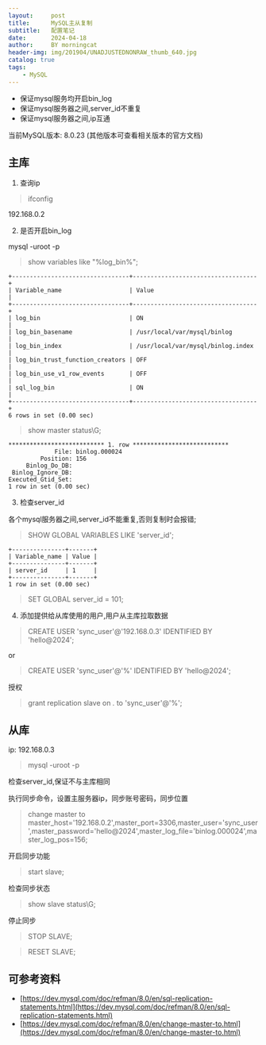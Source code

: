 ```yaml
---
layout:     post
title:      MySQL主从复制
subtitle:   配置笔记
date:       2024-04-18
author:     BY morningcat
header-img: img/201904/UNADJUSTEDNONRAW_thumb_640.jpg
catalog: true
tags:
    - MySQL
---
```


- 保证mysql服务均开启bin_log
- 保证mysql服务器之间,server_id不重复
- 保证mysql服务器之间,ip互通

当前MySQL版本: 8.0.23 (其他版本可查看相关版本的官方文档)

## 主库

1. 查询ip

> ifconfig

192.168.0.2

2. 是否开启bin_log

mysql -uroot -p

> show variables like "%log_bin%";

```
+---------------------------------+-----------------------------------+
| Variable_name                   | Value                             |
+---------------------------------+-----------------------------------+
| log_bin                         | ON                                |
| log_bin_basename                | /usr/local/var/mysql/binlog       |
| log_bin_index                   | /usr/local/var/mysql/binlog.index |
| log_bin_trust_function_creators | OFF                               |
| log_bin_use_v1_row_events       | OFF                               |
| sql_log_bin                     | ON                                |
+---------------------------------+-----------------------------------+
6 rows in set (0.00 sec)
```

> show master status\G;
```
*************************** 1. row ***************************
             File: binlog.000024
         Position: 156
     Binlog_Do_DB: 
 Binlog_Ignore_DB: 
Executed_Gtid_Set: 
1 row in set (0.00 sec)
```

3. 检查server_id

各个mysql服务器之间,server_id不能重复,否则复制时会报错;

> SHOW GLOBAL VARIABLES LIKE 'server_id';

```
+---------------+-------+
| Variable_name | Value |
+---------------+-------+
| server_id     | 1     |
+---------------+-------+
1 row in set (0.00 sec)
```

> SET GLOBAL server_id = 101;

4. 添加提供给从库使用的用户,用户从主库拉取数据

> CREATE USER 'sync_user'@'192.168.0.3' IDENTIFIED BY 'hello@2024';

or

> CREATE USER 'sync_user'@'%' IDENTIFIED BY 'hello@2024';

授权

> grant replication slave on *.* to 'sync_user'@'%';


## 从库

ip: 192.168.0.3  


> mysql -uroot -p

检查server_id,保证不与主库相同

执行同步命令，设置主服务器ip，同步账号密码，同步位置

> change master to master_host='192.168.0.2',master_port=3306,master_user='sync_user',master_password='hello@2024',master_log_file='binlog.000024',master_log_pos=156;

开启同步功能

> start slave;

检查同步状态

> show slave status\G;


停止同步

> STOP SLAVE;

> RESET SLAVE;


## 可参考资料

- [https://dev.mysql.com/doc/refman/8.0/en/sql-replication-statements.html](https://dev.mysql.com/doc/refman/8.0/en/sql-replication-statements.html)
- [https://dev.mysql.com/doc/refman/8.0/en/change-master-to.html](https://dev.mysql.com/doc/refman/8.0/en/change-master-to.html)


